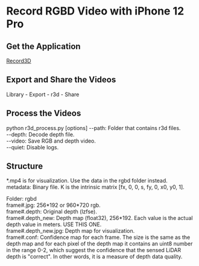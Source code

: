 # Record RGBD Video with iPhone 12 Pro

## Get the Application
[Record3D](https://record3d.app)

## Export and Share the Videos
Library - Export - r3d - Share  

## Process the Videos
python r3d_process.py \[options\]
--path: Folder that contains r3d files.  
--depth: Decode depth file.  
--video: Save RGB and depth video.  
--quiet: Disable logs.  
  
## Structure  
*.mp4 is for visualization. Use the data in the rgbd folder instead.  
metadata: Binary file. K is the intrinsic matrix [fx, 0, 0, s, fy, 0, x0, y0, 1].  

Folder: rgbd  
frame#.jpg: 256\*192 or 960\*720 rgb.  
frame#.depth: Original depth (lzfse).  
frame#.depth_new: Depth map (float32), 256\*192. Each value is the actual depth value in meters. USE THIS ONE.  
frame#.depth_new.jpg: Depth map for visualization.  
frame#.conf: Confidence map for each frame. The size is the same as the depth map and for each pixel of the depth map it contains an uint8 number in the range 0-2, which suggest the confidence that the sensed LiDAR depth is "correct". In other words, it is a measure of depth data quality.  

